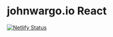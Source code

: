 # johnwargo.io React

[![Netlify Status](https://api.netlify.com/api/v1/badges/cadf9d02-1d0e-4a7c-9bff-0aad66ca62cf/deploy-status)](https://app.netlify.com/sites/jmw-code/deploys)
